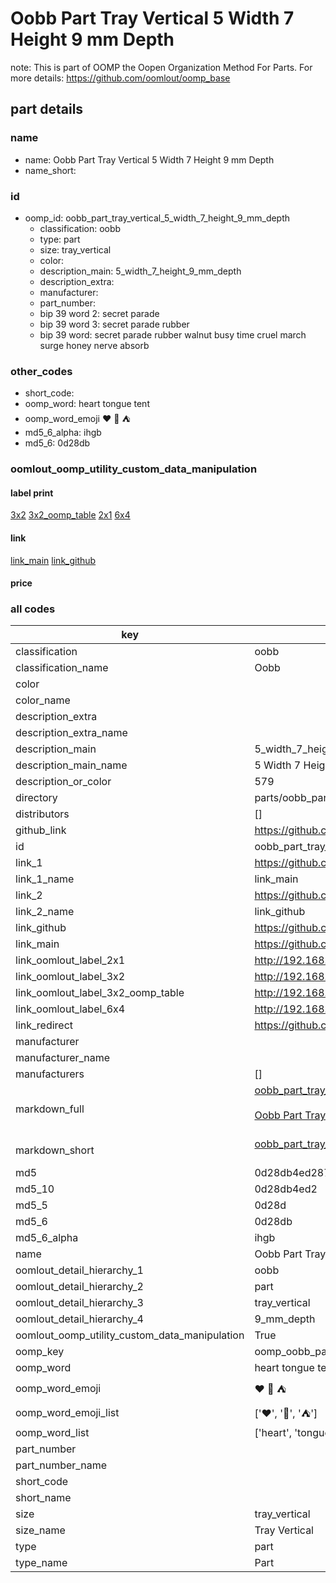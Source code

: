 # Oobb Part Tray Vertical 5 Width 7 Height 9 mm Depth  

note: This is part of OOMP the Oopen Organization Method For Parts. For more details: https://github.com/oomlout/oomp_base

##  part details
  







### name
* name: Oobb Part Tray Vertical 5 Width 7 Height 9 mm Depth
* name_short: 
### id
* oomp_id: oobb_part_tray_vertical_5_width_7_height_9_mm_depth
  * classification: oobb
  * type: part
  * size: tray_vertical
  * color: 
  * description_main: 5_width_7_height_9_mm_depth
  * description_extra: 
  * manufacturer: 
  * part_number: 
  * bip 39 word 2: secret parade
  * bip 39 word 3: secret parade rubber
  * bip 39 word: secret parade rubber walnut busy time cruel march surge honey nerve absorb

### other_codes
* short_code: 
* oomp_word: heart tongue tent
* oomp_word_emoji :heart: :tongue: :tent:
* md5_6_alpha: ihgb
* md5_6: 0d28db






### oomlout_oomp_utility_custom_data_manipulation
#### label print
[3x2](http://192.168.1.245:1112/?label=oomp%20ihgb)
[3x2_oomp_table](http://192.168.1.108:1112/?label=oomp%20ihgb)
[2x1](http://192.168.1.242:1112/?label=oomp%20ihgb)
[6x4](http://192.168.1.55:1112/?label=oomp%20ihgb)    

#### link

[link_main](https://github.com/oomlout/oomlout_oomp_version_1_messy/tree/main/parts/oobb_part_tray_vertical_5_width_7_height_9_mm_depth) [link_github](https://github.com/oomlout/oomlout_oomp_version_1_messy/tree/main/parts/oobb_part_tray_vertical_5_width_7_height_9_mm_depth)                             

#### price







### all codes 
| key | value |  
| --- | --- |  
| classification | oobb |  
| classification_name | Oobb |  
| color |  |  
| color_name |  |  
| description_extra |  |  
| description_extra_name |  |  
| description_main | 5_width_7_height_9_mm_depth |  
| description_main_name | 5 Width 7 Height 9 mm Depth |  
| description_or_color | 579 |  
| directory | parts/oobb_part_tray_vertical_5_width_7_height_9_mm_depth |  
| distributors | [] |  
| github_link | https://github.com/oomlout/oomlout_oomp_part_src/tree/main/parts/oobb_part_tray_vertical_5_width_7_height_9_mm_depth |  
| id | oobb_part_tray_vertical_5_width_7_height_9_mm_depth |  
| link_1 | https://github.com/oomlout/oomlout_oomp_version_1_messy/tree/main/parts/oobb_part_tray_vertical_5_width_7_height_9_mm_depth |  
| link_1_name | link_main |  
| link_2 | https://github.com/oomlout/oomlout_oomp_version_1_messy/tree/main/parts/oobb_part_tray_vertical_5_width_7_height_9_mm_depth |  
| link_2_name | link_github |  
| link_github | https://github.com/oomlout/oomlout_oomp_version_1_messy/tree/main/parts/oobb_part_tray_vertical_5_width_7_height_9_mm_depth |  
| link_main | https://github.com/oomlout/oomlout_oomp_version_1_messy/tree/main/parts/oobb_part_tray_vertical_5_width_7_height_9_mm_depth |  
| link_oomlout_label_2x1 | http://192.168.1.242:1112/?label=oomp%20ihgb |  
| link_oomlout_label_3x2 | http://192.168.1.245:1112/?label=oomp%20ihgb |  
| link_oomlout_label_3x2_oomp_table | http://192.168.1.108:1112/?label=oomp%20ihgb |  
| link_oomlout_label_6x4 | http://192.168.1.55:1112/?label=oomp%20ihgb |  
| link_redirect | https://github.com/oomlout/oomlout_oomp_version_1_messy/tree/main/parts/oobb_part_tray_vertical_5_width_7_height_9_mm_depth |  
| manufacturer |  |  
| manufacturer_name |  |  
| manufacturers | [] |  
| markdown_full | [oobb_part_tray_vertical_5_width_7_height_9_mm_depth](none)<br>[](none)<br>[Oobb Part Tray Vertical 5 Width 7 Height 9 Mm Depth](none)<br><br> |  
| markdown_short | [oobb_part_tray_vertical_5_width_7_height_9_mm_depth](none)<br><br> |  
| md5 | 0d28db4ed287c693890f9f6d79a80614 |  
| md5_10 | 0d28db4ed2 |  
| md5_5 | 0d28d |  
| md5_6 | 0d28db |  
| md5_6_alpha | ihgb |  
| name | Oobb Part Tray Vertical 5 Width 7 Height 9 mm Depth |  
| oomlout_detail_hierarchy_1 | oobb |  
| oomlout_detail_hierarchy_2 | part |  
| oomlout_detail_hierarchy_3 | tray_vertical |  
| oomlout_detail_hierarchy_4 | 9_mm_depth |  
| oomlout_oomp_utility_custom_data_manipulation | True |  
| oomp_key | oomp_oobb_part_tray_vertical_5_width_7_height_9_mm_depth |  
| oomp_word | heart tongue tent |  
| oomp_word_emoji | :heart: :tongue: :tent: |  
| oomp_word_emoji_list | [':heart:', ':tongue:', ':tent:'] |  
| oomp_word_list | ['heart', 'tongue', 'tent'] |  
| part_number |  |  
| part_number_name |  |  
| short_code |  |  
| short_name |  |  
| size | tray_vertical |  
| size_name | Tray Vertical |  
| type | part |  
| type_name | Part |  
